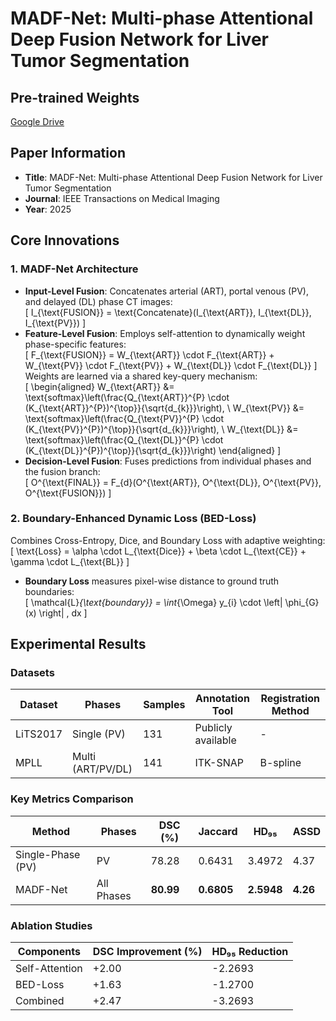 # MADF-Net: Multi-phase Attentional Deep Fusion Network for Liver Tumor Segmentation  

## Pre-trained Weights  
[Google Drive](https://drive.google.com/drive/folders/1FSgOOqEkdjfBTvYudSf9NAxIwG3CxWxWxW?usp=drive_link)  

## Paper Information  
- **Title**: MADF-Net: Multi-phase Attentional Deep Fusion Network for Liver Tumor Segmentation  
- **Journal**: IEEE Transactions on Medical Imaging  
- **Year**: 2025 

## Core Innovations  
### 1. MADF-Net Architecture  
- **Input-Level Fusion**: Concatenates arterial (ART), portal venous (PV), and delayed (DL) phase CT images:  
  \[ 
  I_{\text{FUSION}} = \text{Concatenate}(I_{\text{ART}}, I_{\text{DL}}, I_{\text{PV}}) 
  \]  
- **Feature-Level Fusion**: Employs self-attention to dynamically weight phase-specific features:  
  \[ 
  F_{\text{FUSION}} = W_{\text{ART}} \cdot F_{\text{ART}} + W_{\text{PV}} \cdot F_{\text{PV}} + W_{\text{DL}} \cdot F_{\text{DL}} 
  \]  
  Weights are learned via a shared key-query mechanism:  
  \[
  \begin{aligned} 
  W_{\text{ART}} &= \text{softmax}\left(\frac{Q_{\text{ART}}^{P} \cdot (K_{\text{ART}}^{P})^{\top}}{\sqrt{d_{k}}}\right), \\
  W_{\text{PV}} &= \text{softmax}\left(\frac{Q_{\text{PV}}^{P} \cdot (K_{\text{PV}}^{P})^{\top}}{\sqrt{d_{k}}}\right), \\
  W_{\text{DL}} &= \text{softmax}\left(\frac{Q_{\text{DL}}^{P} \cdot (K_{\text{DL}}^{P})^{\top}}{\sqrt{d_{k}}}\right)
  \end{aligned}
  \]  
- **Decision-Level Fusion**: Fuses predictions from individual phases and the fusion branch:  
  \[ 
  O^{\text{FINAL}} = F_{d}(O^{\text{ART}}, O^{\text{DL}}, O^{\text{PV}}, O^{\text{FUSION}}) 
  \]  

### 2. Boundary-Enhanced Dynamic Loss (BED-Loss)  
Combines Cross-Entropy, Dice, and Boundary Loss with adaptive weighting:  
\[ 
\text{Loss} = \alpha \cdot L_{\text{Dice}} + \beta \cdot L_{\text{CE}} + \gamma \cdot L_{\text{BL}} 
\]  
- **Boundary Loss** measures pixel-wise distance to ground truth boundaries:  
  \[ 
  \mathcal{L}_{\text{boundary}} = \int_{\Omega} y_{i} \cdot \left| \phi_{G}(x) \right| \, dx 
  \]  


## Experimental Results  
### Datasets  
| Dataset | Phases       | Samples | Annotation Tool | Registration Method |  
|---------|--------------|---------|-----------------|---------------------|  
| LiTS2017| Single (PV)  | 131     | Publicly available | -                   |  
| MPLL    | Multi (ART/PV/DL) | 141   | ITK-SNAP        | B-spline            |  

### Key Metrics Comparison  
| Method       | Phases       | DSC (%) | Jaccard | HD₉₅   | ASSD    |  
|--------------|--------------|---------|---------|--------|---------|  
| Single-Phase (PV)| PV          | 78.28   | 0.6431  | 3.4972 | 4.37    |  
| MADF-Net     | All Phases   | **80.99**| **0.6805**|**2.5948**|**4.26**|  

### Ablation Studies  
| Components       | DSC Improvement (%) | HD₉₅ Reduction |  
|------------------|---------------------|----------------|  
| Self-Attention   | +2.00               | -2.2693        |  
| BED-Loss         | +1.63               | -1.2700        |  
| Combined         | +2.47               | -3.2693        |  





